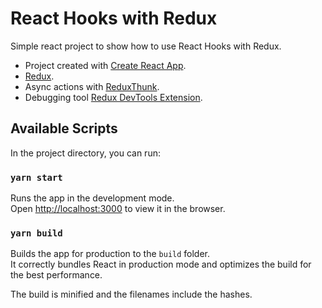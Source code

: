 # React Hooks with Redux
Simple react project to show how to use React Hooks with Redux.

* Project created with [Create React App](https://github.com/facebook/create-react-app).
* [Redux](https://github.com/reduxjs/redux).
* Async actions with [ReduxThunk](https://github.com/reduxjs/redux-thunk).
* Debugging tool [Redux DevTools Extension](https://github.com/zalmoxisus/redux-devtools-extension).

## Available Scripts

In the project directory, you can run:

### `yarn start`

Runs the app in the development mode.\
Open [http://localhost:3000](http://localhost:3000) to view it in the browser.

### `yarn build`

Builds the app for production to the `build` folder.\
It correctly bundles React in production mode and optimizes the build for the best performance.

The build is minified and the filenames include the hashes.
